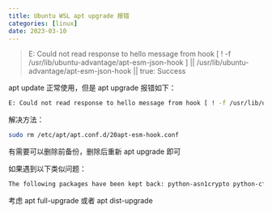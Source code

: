 ```yaml
---
title: Ubuntu WSL apt upgrade 报错
categories: [linux]
date: 2023-03-10
---
```


> E: Could not read response to hello message from hook [ ! -f /usr/lib/ubuntu-advantage/apt-esm-json-hook ] || /usr/lib/ubuntu-advantage/apt-esm-json-hook || true: Success
> <!--more-->

apt update 正常使用，但是 apt upgrade 报错如下：

```bash
E: Could not read response to hello message from hook [ ! -f /usr/lib/ubuntu-advantage/apt-esm-json-hook ] || /usr/lib/ubuntu-advantage/apt-esm-json-hook || true: Success
```

解决方法：

```bash
sudo rm /etc/apt/apt.conf.d/20apt-esm-hook.conf
```

有需要可以删除前备份，删除后重新 apt upgrade 即可

如果遇到以下类似问题：

```bash
The following packages have been kept back: python-asn1crypto python-cffi-backend python-crypto python-cryptography python-dbus python-enum34 python-idna python-ipaddress python-keyring python-pip-whl python-pkg-resources python-setuptools python-six python-xdg
```

考虑 apt full-upgrade 或者 apt dist-upgrade